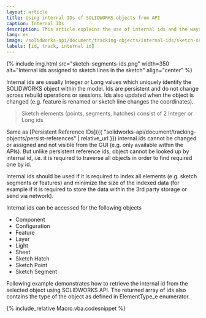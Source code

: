 ```yaml
---
layout: article
title: Using internal IDs of SOLIDWORKS objects from API
caption: Internal IDs
description: This article explains the use of internal ids and the ways to read the ids from the objects
lang: en
image: /solidworks-api/document/tracking-objects/internal-ids/sketch-segments-ids.png
labels: [id, track, internal id]
---
```

{% include img.html src="sketch-segments-ids.png" width=350 alt="Internal ids assigned to sketch lines in the sketch" align="center" %}

Internal ids are usually Integer or Long values which uniquely identify the SOLIDWORKS object within the model. Ids are persistent and do not change across rebuild operations or sessions. Ids also updated when the object is changed (e.g. feature is renamed or sketch line changes the coordinates).

> Sketch elements (points, segments, hatches) consist of 2 Integer or Long ids

Same as [Persistent Reference IDs]({{ "solidworks-api/document/tracking-objects/persist-references" | relative_url }}) internal ids cannot be changed or assigned and not visible from the GUI (e.g. only available within the APIs). But unlike persistent reference ids, object cannot be looked up by internal id, i.e. it is required to traverse all objects in order to find required one by id.

Internal ids should be used if it is required to index all elements (e.g. sketch segments or features) and minimize the size of the indexed data (for example if it is required to store the data within the 3rd party storage or send via network).

Internal ids can be accessed for the following objects

* Component
* Configuration
* Feature
* Layer
* Light
* Sheet
* Sketch Hatch
* Sketch Point
* Sketch Segment

Following example demonstrates how to retrieve the internal id from the selected object using SOLIDWORKS API. The returned array of ids also contains the type of the object as defined in ElementType_e enumerator.

{% include_relative Macro.vba.codesnippet %}
